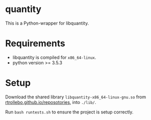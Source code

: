 


# quantity

This is a Python-wrapper for libquantity.

# Requirements

* libquantity is compiled for `x86_64-linux`. 
* python version >= 3.5.3

# Setup

Download the shared library `libquantity-x86_64-linux-gnu.so` from [rtrollebo.github.io/reposotories](rtrollebo.github.io/reposotories), into `./lib/`. 

Run `bash runtests.sh` to ensure the project is setup correctly. 
